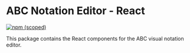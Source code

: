 # ABC Notation Editor - React

[![npm (scoped)](https://img.shields.io/npm/v/%40abc-editor/react)](https://www.npmjs.com/package/@abc-editor/core)

This package contains the React components for the ABC visual notation editor.
